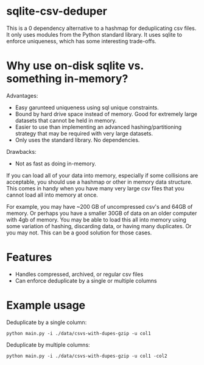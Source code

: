 # sqlite-csv-deduper
This is a 0 dependency alternative to a hashmap for deduplicating csv files. It only uses modules from the Python standard library. It uses sqlite to enforce uniqueness, which has some interesting trade-offs.

# Why use on-disk sqlite vs. something in-memory?
Advantages:
- Easy garunteed uniqueness using sql unique constraints.
- Bound by hard drive space instead of memory. Good for extremely large datasets that cannot be held in memory.
- Easier to use than implementing an advanced hashing/partitioning strategy that may be required with very large datasets.
- Only uses the standard library. No dependencies.

Drawbacks:
- Not as fast as doing in-memory.

If you can load all of your data into memory, especially if some collisions are acceptable, you should use a hashmap or other in memory data structure. This comes in handy when you have many very large csv files that you cannot load all into memory at once.

For example, you may have ~200 GB of uncompressed csv's and 64GB of memory. Or perhaps you have a smaller 30GB of data on an older computer with 4gb of memory. You may be able to load this all into memory using some variation of hashing, discarding data, or having many duplicates. Or you may not. This can be a good solution for those cases.
 
# Features
- Handles compressed, archived, or regular csv files
- Can enforce deduplicate by a single or multiple columns

# Example usage
Deduplicate by a single column:

    python main.py -i ./data/csvs-with-dupes-gzip -u col1

Deduplicate by multiple columns:
  
    python main.py -i ./data/csvs-with-dupes-gzip -u col1 -col2
